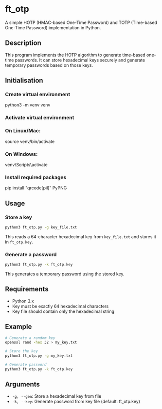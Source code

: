 # ft_otp

A simple HOTP (HMAC-based One-Time Password) and TOTP (Time-based One-Time Password) implementation in Python.

## Description

This program implements the HOTP algorithm to generate time-based one-time passwords. It can store hexadecimal keys securely and generate temporary passwords based on those keys.

## Initialisation
### Create virtual environment
python3 -m venv venv

### Activate virtual environment
### On Linux/Mac:
source venv/bin/activate
### On Windows:
venv\Scripts\activate

### Install required packages
pip install "qrcode[pil]" PyPNG

## Usage

### Store a key
```bash
python3 ft_otp.py -g key_file.txt
```
This reads a 64-character hexadecimal key from `key_file.txt` and stores it in `ft_otp.key`.

### Generate a password
```bash
python3 ft_otp.py -k ft_otp.key
```
This generates a temporary password using the stored key.

## Requirements

- Python 3.x
- Key must be exactly 64 hexadecimal characters
- Key file should contain only the hexadecimal string

## Example

```bash
# Generate a random key
openssl rand -hex 32 > my_key.txt

# Store the key
python3 ft_otp.py -g my_key.txt

# Generate password
python3 ft_otp.py -k ft_otp.key
```

## Arguments

- `-g, --gen`: Store a hexadecimal key from file
- `-k, --key`: Generate password from key file (default: ft_otp.key)
